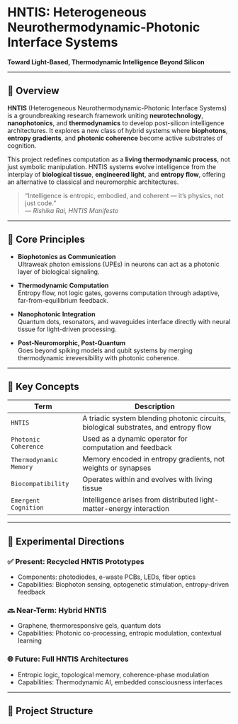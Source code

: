 # HNTIS: Heterogeneous Neurothermodynamic-Photonic Interface Systems

**Toward Light-Based, Thermodynamic Intelligence Beyond Silicon**

---

## 🌌 Overview

**HNTIS** (Heterogeneous Neurothermodynamic-Photonic Interface Systems) is a groundbreaking research framework uniting **neurotechnology**, **nanophotonics**, and **thermodynamics** to develop post-silicon intelligence architectures. It explores a new class of hybrid systems where **biophotons**, **entropy gradients**, and **photonic coherence** become active substrates of cognition.

This project redefines computation as a **living thermodynamic process**, not just symbolic manipulation. HNTIS systems evolve intelligence from the interplay of **biological tissue**, **engineered light**, and **entropy flow**, offering an alternative to classical and neuromorphic architectures.

> “Intelligence is entropic, embodied, and coherent — it’s physics, not just code.”  
> — *Rishika Rai, HNTIS Manifesto*

---

## 🔬 Core Principles

- **Biophotonics as Communication**  
  Ultraweak photon emissions (UPEs) in neurons can act as a photonic layer of biological signaling.
  
- **Thermodynamic Computation**  
  Entropy flow, not logic gates, governs computation through adaptive, far-from-equilibrium feedback.

- **Nanophotonic Integration**  
  Quantum dots, resonators, and waveguides interface directly with neural tissue for light-driven processing.

- **Post-Neuromorphic, Post-Quantum**  
  Goes beyond spiking models and qubit systems by merging thermodynamic irreversibility with photonic coherence.

---

## 🧠 Key Concepts

| Term | Description |
|------|-------------|
| `HNTIS` | A triadic system blending photonic circuits, biological substrates, and entropy flow |
| `Photonic Coherence` | Used as a dynamic operator for computation and feedback |
| `Thermodynamic Memory` | Memory encoded in entropy gradients, not weights or synapses |
| `Biocompatibility` | Operates within and evolves with living tissue |
| `Emergent Cognition` | Intelligence arises from distributed light-matter-energy interaction |

---

## 🧪 Experimental Directions

### ✅ Present: Recycled HNTIS Prototypes
- Components: photodiodes, e-waste PCBs, LEDs, fiber optics
- Capabilities: Biophoton sensing, optogenetic stimulation, entropy-driven feedback

### 🔜 Near-Term: Hybrid HNTIS
- Graphene, thermoresponsive gels, quantum dots
- Capabilities: Photonic co-processing, entropic modulation, contextual learning

### 🌐 Future: Full HNTIS Architectures
- Entropic logic, topological memory, coherence-phase modulation
- Capabilities: Thermodynamic AI, embedded consciousness interfaces

---

## 🧭 Project Structure

